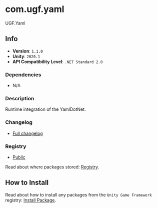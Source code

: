 # com.ugf.yaml

UGF.Yaml

## Info

- **Version**: `1.1.0`
- **Unity**: `2020.1`
- **API Compatibility Level**: `.NET Standard 2.0`

### Dependencies

- N/A


### Description

Runtime integration of the YamlDotNet.

### Changelog

- [Full changelog](changelog.md)

### Registry

- [Public](https://bintray.com/unity-game-framework/public)

Read about where packages stored: [Registry](https://github.com/unity-game-framework/organization/blob/master/docs/registry.md).

## How to Install

Read about how to install any packages from the `Unity Game Framework` registry: [Install Package](https://github.com/unity-game-framework/organization/blob/master/docs/install-packages.md).
